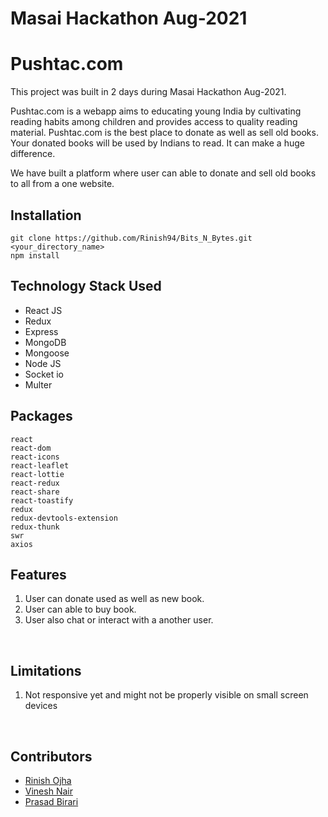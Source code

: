 # Masai Hackathon Aug-2021
 
# Pushtac.com

This project was built in 2 days during Masai Hackathon Aug-2021.

Pushtac.com is a webapp aims to educating young India by cultivating reading habits among children and provides access to quality reading material. Pushtac.com is the best place to donate as well as sell old books. Your donated books will be used by Indians to read. It can make a huge difference.

We have built a platform where user can able to donate and sell old books to all from a one website.


## Installation
```
git clone https://github.com/Rinish94/Bits_N_Bytes.git <your_directory_name>
npm install
```

## Technology Stack Used
* React JS
* Redux
* Express
* MongoDB
* Mongoose
* Node JS
* Socket io
* Multer

## Packages
```
react
react-dom
react-icons
react-leaflet
react-lottie
react-redux
react-share
react-toastify
redux
redux-devtools-extension
redux-thunk
swr
axios

```


## Features

1. User can donate used as well as new book.
2. User can able to buy book.
3. User also chat or interact with a another user.

<br>

## Limitations

1. Not responsive yet and might not be properly visible on small screen devices

<br>



## Contributors
* [Rinish Ojha](https://github.com/Rinish94)
* [Vinesh Nair](https://github.com/Vinesh3124)
* [Prasad Birari](https://github.com/PRASADBIRARI)

